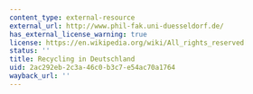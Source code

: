 ```yaml
---
content_type: external-resource
external_url: http://www.phil-fak.uni-duesseldorf.de/
has_external_license_warning: true
license: https://en.wikipedia.org/wiki/All_rights_reserved
status: ''
title: Recycling in Deutschland
uid: 2ac292eb-2c3a-46c0-b3c7-e54ac70a1764
wayback_url: ''
---
```

